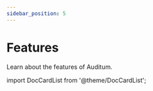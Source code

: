 ```yaml
---
sidebar_position: 5
---
```


# Features

Learn about the features of Auditum.

import DocCardList from '@theme/DocCardList';

<DocCardList />
